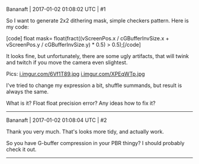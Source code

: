 Bananaft | 2017-01-02 01:08:02 UTC | #1

So I want to generate 2x2 dithering mask, simple checkers pattern. Here is my code:

[code]  float mask= float(fract((vScreenPos.x / cGBufferInvSize.x + vScreenPos.y / cGBufferInvSize.y) * 0.5) > 0.5);[/code]

It looks fine, but unfortunately, there are some ugly artifacts, that will twink and twitch if you move the camera even slightest.

Pics:
[i.imgur.com/6Vf1T89.jpg](http://i.imgur.com/6Vf1T89.jpg)
[i.imgur.com/XPEqWTp.jpg](http://i.imgur.com/XPEqWTp.jpg)

I've tried to change my expression a bit, shuffle summands, but result is always the same.

What is it? Float float precision error? Any ideas how to fix it?

-------------------------

Bananaft | 2017-01-02 01:08:04 UTC | #2

Thank you very much. That's looks more tidy, and actually work.

So you have G-buffer compression in your PBR thingy? I should probably check it out.

-------------------------

